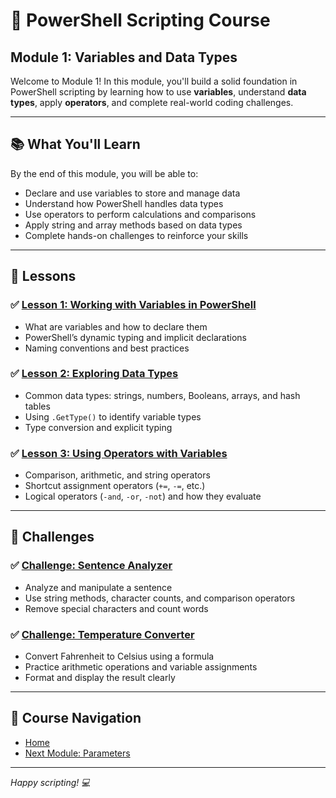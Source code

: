 # 🧩 PowerShell Scripting Course  
## Module 1: Variables and Data Types

Welcome to Module 1! In this module, you'll build a solid foundation in PowerShell scripting by learning how to use **variables**, understand **data types**, apply **operators**, and complete real-world coding challenges.

---

## 📚 What You'll Learn

By the end of this module, you will be able to:

- Declare and use variables to store and manage data
- Understand how PowerShell handles data types
- Use operators to perform calculations and comparisons
- Apply string and array methods based on data types
- Complete hands-on challenges to reinforce your skills

---

## 📖 Lessons

### ✅ [Lesson 1: Working with Variables in PowerShell](1.Variables.ipynb)

- What are variables and how to declare them
- PowerShell’s dynamic typing and implicit declarations
- Naming conventions and best practices

### ✅ [Lesson 2: Exploring Data Types](2.Data_Types.ipynb)

- Common data types: strings, numbers, Booleans, arrays, and hash tables
- Using `.GetType()` to identify variable types
- Type conversion and explicit typing

### ✅ [Lesson 3: Using Operators with Variables](3.Operators.ipynb)

- Comparison, arithmetic, and string operators
- Shortcut assignment operators (`+=`, `-=`, etc.)
- Logical operators (`-and`, `-or`, `-not`) and how they evaluate

---

## 🧠 Challenges

### ✅ [Challenge: Sentence Analyzer](4.Challenge_Sentence_Analyzer.ipynb)

- Analyze and manipulate a sentence
- Use string methods, character counts, and comparison operators
- Remove special characters and count words

### ✅ [Challenge: Temperature Converter](5.Challenge_Temperature_Converter.ipynb)

- Convert Fahrenheit to Celsius using a formula
- Practice arithmetic operations and variable assignments
- Format and display the result clearly

---

## 📂 Course Navigation

- [Home](./course-overview.md)
- [Next Module: Parameters](../2_Control_Flow/README.md)

---

*Happy scripting! 💻*
